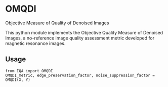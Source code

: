 # OMQDI
Objective Measure of Quality of Denoised Images

This python module implements the Objective Quality Measure of Denoised Images, a no-reference image quality assessment metric developed for magnetic resonance images.

## Usage
```
from IQA import OMQDI
OMQDI_metric, edge_preservation_factor, noise_suppression_factor = OMQDI(X, Y)
```
